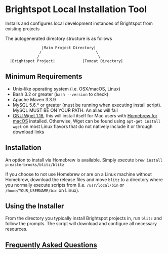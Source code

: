 # Brightspot Local Installation Tool

Installs and configures local development instances of Brightspot from existing projects

The autogenerated directory structure is as follows

                    |Main Project Directory|
                   /                        \
                  /                          \ 
      |Brightspot Project|            |Tomcat Directory|

## Minimum Requirements
* Unix-like operating system (i.e. OSX/macOS, Linux)
* Bash 3.2 or greater (`bash --version` to check)
* Apache Maven 3.3.9
* MySQL 5.6.* or greater (must be running when executing install script). MySQL MUST BE ON YOUR PATH. An alias will fail
* [GNU Wget 1.18](https://www.gnu.org/software/wget/), this will install itself for Mac users with [Homebrew for macOS](https://brew.sh/) installed. Otherwise, Wget can be found using `apt-get install wget` on most Linux flavors that do not natively include it or through download links

## Installation
An option to install via Homebrew is available. Simply execute `brew install p-easterbrooks/blitz/blitz`

If you choose to not use Homebrew or are on a Linux machine without Homebrew, download the release files and move `blitz` to a directory where you normally execute scripts from (i.e. `/usr/local/bin` or `/home/YOUR_USERNAME/bin` on Linux).

## Using the Installer
From the directory you typically install Brightspot projects in, run `blitz` and follow the prompts. The script will download and configure all necessary resources.

## [Frequently Asked Questions](https://github.com/p-easterbrooks/blitz/wiki/Frequently-Asked-Questions)
